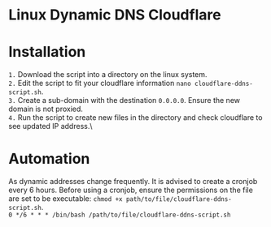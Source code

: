 # Linux Dynamic DNS Cloudflare

# Installation
`1.` Download the script into a directory on the linux system.\
`2.` Edit the script to fit your cloudflare information `nano cloudflare-ddns-script.sh`.\
`3.` Create a sub-domain with the destination `0.0.0.0`. Ensure the new domain is not proxied.\
`4.` Run the script to create new files in the directory and check cloudflare to see updated IP address.\

# Automation

As dynamic addresses change frequently. It is advised to create a cronjob every 6 hours. Before using a cronjob, ensure the permissions on the file are set to be executable: `chmod +x path/to/file/cloudflare-ddns-script.sh`. \
`0 */6 * * * /bin/bash /path/to/file/cloudflare-ddns-script.sh`
